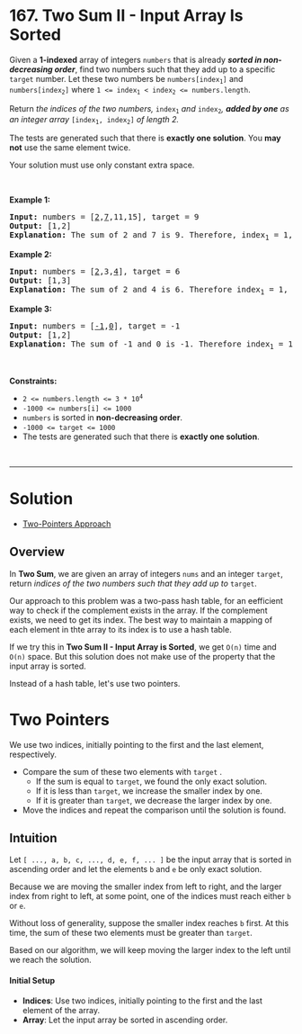 # 167. Two Sum II - Input Array Is Sorted

<div><p>Given a <strong>1-indexed</strong> array of integers <code>numbers</code> that is already <strong><em>sorted in non-decreasing order</em></strong>, find two numbers such that they add up to a specific <code>target</code> number. Let these two numbers be <code>numbers[index<sub>1</sub>]</code> and <code>numbers[index<sub>2</sub>]</code> where <code>1 &lt;= index<sub>1</sub> &lt; index<sub>2</sub> &lt;= numbers.length</code>.</p>

<p>Return<em> the indices of the two numbers, </em><code>index<sub>1</sub></code><em> and </em><code>index<sub>2</sub></code><em>, <strong>added by one</strong> as an integer array </em><code>[index<sub>1</sub>, index<sub>2</sub>]</code><em> of length 2.</em></p>

<p>The tests are generated such that there is <strong>exactly one solution</strong>. You <strong>may not</strong> use the same element twice.</p>

<p>Your solution must use only constant extra space.</p>

<p>&nbsp;</p>
<p><strong class="example">Example 1:</strong></p>

<pre><strong>Input:</strong> numbers = [<u>2</u>,<u>7</u>,11,15], target = 9
<strong>Output:</strong> [1,2]
<strong>Explanation:</strong> The sum of 2 and 7 is 9. Therefore, index<sub>1</sub> = 1, index<sub>2</sub> = 2. We return [1, 2].
</pre>

<p><strong class="example">Example 2:</strong></p>

<pre><strong>Input:</strong> numbers = [<u>2</u>,3,<u>4</u>], target = 6
<strong>Output:</strong> [1,3]
<strong>Explanation:</strong> The sum of 2 and 4 is 6. Therefore index<sub>1</sub> = 1, index<sub>2</sub> = 3. We return [1, 3].
</pre>

<p><strong class="example">Example 3:</strong></p>

<pre><strong>Input:</strong> numbers = [<u>-1</u>,<u>0</u>], target = -1
<strong>Output:</strong> [1,2]
<strong>Explanation:</strong> The sum of -1 and 0 is -1. Therefore index<sub>1</sub> = 1, index<sub>2</sub> = 2. We return [1, 2].
</pre>

<p>&nbsp;</p>
<p><strong>Constraints:</strong></p>

<ul>
	<li><code>2 &lt;= numbers.length &lt;= 3 * 10<sup>4</sup></code></li>
	<li><code>-1000 &lt;= numbers[i] &lt;= 1000</code></li>
	<li><code>numbers</code> is sorted in <strong>non-decreasing order</strong>.</li>
	<li><code>-1000 &lt;= target &lt;= 1000</code></li>
	<li>The tests are generated such that there is <strong>exactly one solution</strong>.</li>
</ul>
</div>

<br>

---

# Solution

- [Two-Pointers Approach](#two-pointers)

## Overview

In **Two Sum**, we are given an array of integers `nums` and an integer `target`, return *indices of the two numbers such that they add up to* `target`.

Our approach to this problem was a two-pass hash table, for an eefficient way to check if the complement exists in the array. If the complement exists, we need to get its index. The best way to maintain a mapping of each element in thte array to its index is to use a hash table.

If we try this in **Two Sum II - Input Array is Sorted**, we get `O(n)` time and `O(n)` space. But this solution does not make use of the property that the input array is sorted.

Instead of a hash table, let's use two pointers.

# Two Pointers

We use two indices, initially pointing to the first and the last element, respectively. 

- Compare the sum of these two elements with `target` . 
  - If the sum is equal to `target`, we found the only exact solution. 
  - If it is less than `target`, we increase the smaller index by one. 
  - If it is greater than `target`, we decrease the larger index by one. 
- Move the indices and repeat the comparison until the solution is found.

## **Intuition**

Let `[ ..., a, b, c, ..., d, e, f, ... ]` be the input array that is sorted in ascending order and let the elements `b` and `e` be only exact solution. 

Because we are moving the smaller index from left to right, and the larger index from right to left, at some point, one of the indices must reach either `b` or `e`. 

Without loss of generality, suppose the smaller index reaches `b` first. At this time, the sum of these two elements must be greater than `target`.

Based on our algorithm, we will keep moving the larger index to the left until we reach the solution.

#### Initial Setup

- **Indices**: Use two indices, initially pointing to the first and the last element of the array.
- **Array**: Let the input array be sorted in ascending order.

